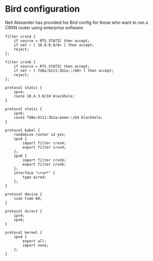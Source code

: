 Bird configuration
==================

Neil Alexander has provided his Bird config for those who want to run a CRXN router using enterprise software.

```bird
filter crxn4 {
    if source = RTS_STATIC then accept;
    if net ~ [ 10.0.0.0/8+ ] then accept;
    reject;
};

filter crxn6 {
    if source = RTS_STATIC then accept;
    if net ~ [ fd8a:6111:3b1a::/48+ ] then accept;
    reject;
};

protocol static {
    ipv4;
    route 10.4.3.0/24 blackhole;
}

protocol static {
    ipv6;
    route fd8a:6111:3b1a:eeee::/64 blackhole;
}

protocol babel {
    randomize router id yes;
    ipv4 {
        import filter crxn4;
        export filter crxn4;
    };
    ipv6 {
        import filter crxn6;
        export filter crxn6;
    };
    interface "crxn*" {
        type wired;
    };
}

protocol device {
    scan time 60;
}

protocol direct {
    ipv4;
    ipv6;
}

protocol kernel {
    ipv4 {
        export all;
        import none;
    };
}
```
